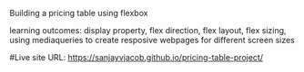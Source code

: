 Building a pricing table using flexbox

learning outcomes: display property, flex direction, flex layout, flex sizing, using mediaqueries to create resposive webpages for different screen sizes

#Live site URL: https://sanjayvjacob.github.io/pricing-table-project/
